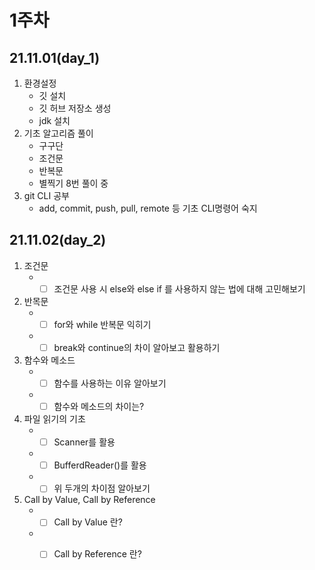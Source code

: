 # 1주차
## 21.11.01(day_1)
  1. 환경설정
      - 깃 설치
      - 깃 허브 저장소 생성
      - jdk 설치
  2. 기초 알고리즘 풀이
      - 구구단
      - 조건문
      - 반복문
      - 별찍기 8번 풀이 중
  3. git CLI 공부
      - add, commit, push, pull, remote 등 기초 CLI명령어 숙지

## 21.11.02(day_2)
  1. 조건문
      - -[ ] 조건문 사용 시 else와 else if 를 사용하지 않는 법에 대해 고민해보기
  2. 반목문
      - -[ ] for와 while 반복문 익히기
      - -[ ] break와 continue의 차이 알아보고 활용하기
  3. 함수와 메소드
      - -[ ] 함수를 사용하는 이유 알아보기
      - -[ ] 함수와 메소드의 차이는?
  4. 파일 읽기의 기초
      - -[ ] Scanner를 활용
      - -[ ] BufferdReader()를 활용
      - -[ ] 위 두개의 차이점 알아보기
  5. Call by Value, Call by Reference
      - -[ ] Call by Value 란?
      - -[ ] Call by Reference 란?
        
